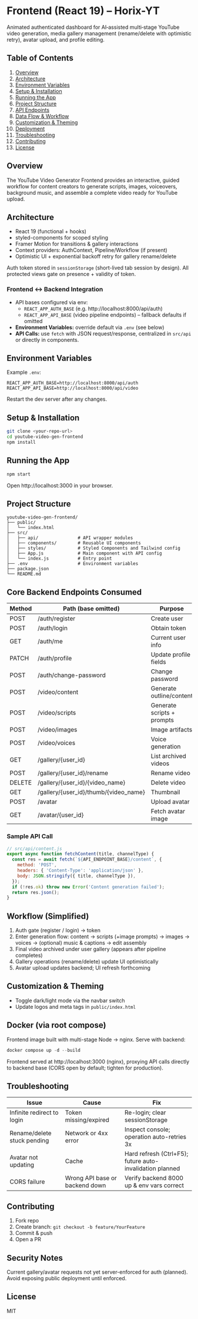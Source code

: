 # Frontend (React 19) – Horix-YT

Animated authenticated dashboard for AI‑assisted multi‑stage YouTube video generation, media gallery management (rename/delete with optimistic retry), avatar upload, and profile editing.

## Table of Contents
1. [Overview](#overview)
2. [Architecture](#architecture)
3. [Environment Variables](#environment-variables)
4. [Setup & Installation](#setup--installation)
5. [Running the App](#running-the-app)
6. [Project Structure](#project-structure)
7. [API Endpoints](#api-endpoints)
8. [Data Flow & Workflow](#data-flow--workflow)
9. [Customization & Theming](#customization--theming)
10. [Deployment](#deployment)
11. [Troubleshooting](#troubleshooting)
12. [Contributing](#contributing)
13. [License](#license)

## Overview
The YouTube Video Generator Frontend provides an interactive, guided workflow for content creators to generate scripts, images, voiceovers, background music, and assemble a complete video ready for YouTube upload.

## Architecture
- React 19 (functional + hooks)
- styled-components for scoped styling
- Framer Motion for transitions & gallery interactions
- Context providers: AuthContext, Pipeline/Workflow (if present)
- Optimistic UI + exponential backoff retry for gallery rename/delete

Auth token stored in `sessionStorage` (short-lived tab session by design). All protected views gate on presence + validity of token.

### Frontend ↔ Backend Integration
- API bases configured via env:
  - `REACT_APP_AUTH_BASE` (e.g. http://localhost:8000/api/auth)
  - `REACT_APP_API_BASE` (video pipeline endpoints) – fallback defaults if omitted
- **Environment Variables:** override default via `.env` (see below)
- **API Calls:** use `fetch` with JSON request/response, centralized in `src/api` or directly in components.

## Environment Variables
Example `.env`:
```
REACT_APP_AUTH_BASE=http://localhost:8000/api/auth
REACT_APP_API_BASE=http://localhost:8000/api/video
```
Restart the dev server after any changes.

## Setup & Installation
```bash
git clone <your-repo-url>
cd youtube-video-gen-frontend
npm install
```

## Running the App
```bash
npm start
```
Open http://localhost:3000 in your browser.

## Project Structure
```
youtube-video-gen-frontend/
├── public/
│   └── index.html
├── src/
│   ├── api/               # API wrapper modules
│   ├── components/        # Reusable UI components
│   ├── styles/            # Styled Components and Tailwind config
│   ├── App.js             # Main component with API config
│   └── index.js           # Entry point
├── .env                   # Environment variables
├── package.json
└── README.md
```

## Core Backend Endpoints Consumed
| Method | Path (base omitted) | Purpose |
|--------|---------------------|---------|
| POST | /auth/register | Create user |
| POST | /auth/login | Obtain token |
| GET  | /auth/me | Current user info |
| PATCH| /auth/profile | Update profile fields |
| POST | /auth/change-password | Change password |
| POST | /video/content | Generate outline/content |
| POST | /video/scripts | Generate scripts + prompts |
| POST | /video/images | Image artifacts |
| POST | /video/voices | Voice generation |
| GET  | /gallery/{user_id} | List archived videos |
| POST | /gallery/{user_id}/rename | Rename video |
| DELETE | /gallery/{user_id}/{video_name} | Delete video |
| GET | /gallery/{user_id}/thumb/{video_name} | Thumbnail |
| POST | /avatar | Upload avatar |
| GET | /avatar/{user_id} | Fetch avatar image |

### Sample API Call
```js
// src/api/content.js
export async function fetchContent(title, channelType) {
  const res = await fetch(`${API_ENDPOINT_BASE}/content`, {
    method: 'POST',
    headers: { 'Content-Type': 'application/json' },
    body: JSON.stringify({ title, channelType }),
  });
  if (!res.ok) throw new Error('Content generation failed');
  return res.json();
}
```

## Workflow (Simplified)
1. Auth gate (register / login) → token
2. Enter generation flow: content → scripts (+image prompts) → images → voices → (optional) music & captions → edit assembly
3. Final video archived under user gallery (appears after pipeline completes)
4. Gallery operations (rename/delete) update UI optimistically
5. Avatar upload updates backend; UI refresh forthcoming

## Customization & Theming
- Toggle dark/light mode via the navbar switch
- Update logos and meta tags in `public/index.html`

## Docker (via root compose)
Frontend image built with multi-stage Node → nginx. Serve with backend:
```powershell
docker compose up -d --build
```
Frontend served at http://localhost:3000 (nginx), proxying API calls directly to backend base (CORS open by default; tighten for production).

## Troubleshooting
| Issue | Cause | Fix |
|-------|-------|-----|
| Infinite redirect to login | Token missing/expired | Re-login; clear sessionStorage |
| Rename/delete stuck pending | Network or 4xx error | Inspect console; operation auto-retries 3x |
| Avatar not updating | Cache | Hard refresh (Ctrl+F5); future auto-invalidation planned |
| CORS failure | Wrong API base or backend down | Verify backend 8000 up & env vars correct |

## Contributing
1. Fork repo
2. Create branch: `git checkout -b feature/YourFeature`
3. Commit & push
4. Open a PR

## Security Notes
Current gallery/avatar requests not yet server-enforced for auth (planned). Avoid exposing public deployment until enforced.

## License
MIT
